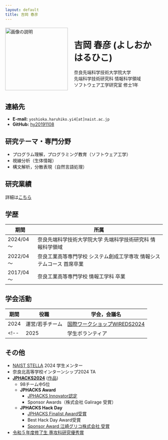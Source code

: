 ```yaml
---
layout: default
title: 吉岡 春彦
---
```


<div style="display: flex; align-items: center; flex-wrap: wrap;">
  <div style="flex: 0 0 auto; margin-right: 20px;">
    <img src="{{ '/images/yoshioka.jpg' | relative_url }}" alt="画像の説明" style="width: 200px; max-width: 100%; height: auto;">
  </div>
  <div style="flex: 1; word-break: keep-all;">
    <h1>吉岡 春彦 (よしおか はるひこ)</h1>
    <p>
      奈良先端科学技術大学院大学<br>
      先端科学技術研究科 情報科学領域<br>
      ソフトウェア工学研究室 修士1年
    </p>
  </div>
</div>

## 連絡先
- **E-mail:** `yoshioka.haruhiko.yi4[at]naist.ac.jp`
- **GitHub:** [hy20191108](https://github.com/hy20191108)

## 研究テーマ・専門分野
- プログラム理解，プログラミング教育（ソフトウェア工学）
- 視線分析（生体情報）
- 構文解析，分散表現（自然言語処理）

## 研究業績
詳細は[こちら](achievements.md)

## 学歴

| 期間 | 所属 |
|-------|--------|
| 2024/04～ | 奈良先端科学技術大学院大学 先端科学技術研究科 情報科学領域 |
| 2022/04～ | 奈良工業高等専門学校 システム創成工学専攻 情報システムコース 首席卒業 |
| 2017/04～ | 奈良工業高等専門学校 情報工学科 卒業 |

## 学会活動

| 期間 | 役職 | 学会，会議名 |
|-------|--------|--------|
| 2024 | 運営/若手チーム | [国際ワークショップWIREDS2024](https://wireds2024.github.io/) |
<!-- | 2025 | 学生ボランティア | [ETRA2025](https://etra.acm.org/2025/index.html) | -->

## その他
- [NAIST STELLA](https://sites.google.com/view/naist-stella/overview) 2024 学生メンター
- 奈良北高等学校インターンシップ2024 TA
- **[JPHACKS2024](https://jphacks.com/2024/)** ([作品](https://github.com/jphacks/os_2407))
  - 98チーム中5位
  - **JPHACKS Award**
    - [JPHACKS Innovator認定](https://jphacks.com/2024/result/)
    - Sponsor Awards（株式会社 Galirage 受賞）
  - **JPHACKS Hack Day**
    - [JPHACKS Finalist Award受賞](https://jphacks.com/information/award-finalists2024/#:~:text=Eventpix(OS_2407%EF%BC%9AEventpix))
    - Best Hack Day Award受賞
    - [Sponsor Award 江崎グリコ株式会社 受賞](https://www.glico.com/jp/health/contents/JPHACKS_2024/)
- [令和５年度修了生 専攻科研究優秀賞](https://www.nara-k.ac.jp/life/CAMPUS141.pdf)
